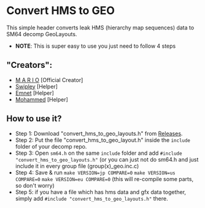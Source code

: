 # Convert HMS to GEO
This simple header converts leak HMS (hierarchy map sequences) data to SM64 decomp GeoLayouts.
- **NOTE**: This is super easy to use you just need to follow 4 steps

## "Creators":
- [M A R I O](https://github.com/MarioMaster9) [Official Creator]
- [Swipley](https://github.com/swipley) [Helper]
- [Emnet](https://github.com/realemnet) [Helper]
- [Mohammed](https://github.com/noname64212) [Helper]

## How to use it?
- Step 1: Download "convert_hms_to_geo_layouts.h" from [Releases](https://github.com/Swipley/convert_hms_to_geo/releases/tag/SuperMario64).
- Step 2: Put the file "convert_hms_to_geo_layout.h" inside the ```include``` folder of your decomp repo.
- Step 3: Open ```sm64.h``` on the same ```include``` folder and add `#include "convert_hms_to_geo_layouts.h"` (or you can just not do sm64.h and just include it in every group file (group(x)_geo.inc.c)
- Step 4: Save & run ```make VERSION=jp COMPARE=0``` ```make VERSION=us COMPARE=0``` ```make VERSION=eu COMPARE=0``` (this will re-compile some parts, so don't worry)
- Step 5: if you have a file which has hms data and gfx data together, simply add `#include "convert_hms_to_geo_layouts.h"` there.

